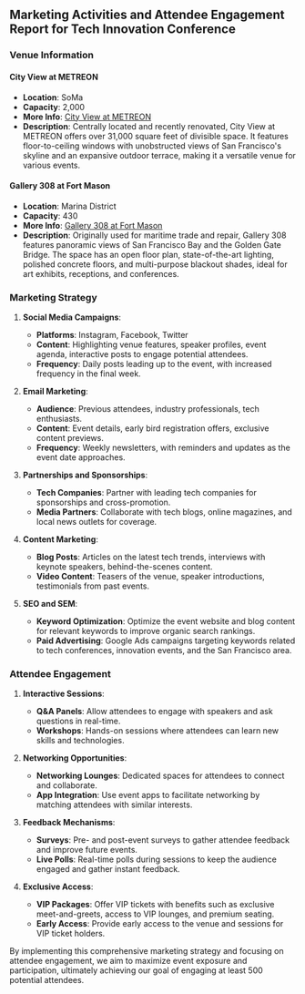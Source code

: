 ## Marketing Activities and Attendee Engagement Report for Tech Innovation Conference

### Venue Information

#### City View at METREON
- **Location**: SoMa
- **Capacity**: 2,000
- **More Info**: [City View at METREON](http://www.cityviewmetreon.com)
- **Description**: Centrally located and recently renovated, City View at METREON offers over 31,000 square feet of divisible space. It features floor-to-ceiling windows with unobstructed views of San Francisco's skyline and an expansive outdoor terrace, making it a versatile venue for various events.

#### Gallery 308 at Fort Mason
- **Location**: Marina District
- **Capacity**: 430
- **More Info**: [Gallery 308 at Fort Mason](http://www.fortmason.org/venue/gallery-308)
- **Description**: Originally used for maritime trade and repair, Gallery 308 features panoramic views of San Francisco Bay and the Golden Gate Bridge. The space has an open floor plan, state-of-the-art lighting, polished concrete floors, and multi-purpose blackout shades, ideal for art exhibits, receptions, and conferences.

### Marketing Strategy

1. **Social Media Campaigns**:
   - **Platforms**: Instagram, Facebook, Twitter
   - **Content**: Highlighting venue features, speaker profiles, event agenda, interactive posts to engage potential attendees.
   - **Frequency**: Daily posts leading up to the event, with increased frequency in the final week.

2. **Email Marketing**:
   - **Audience**: Previous attendees, industry professionals, tech enthusiasts.
   - **Content**: Event details, early bird registration offers, exclusive content previews.
   - **Frequency**: Weekly newsletters, with reminders and updates as the event date approaches.

3. **Partnerships and Sponsorships**:
   - **Tech Companies**: Partner with leading tech companies for sponsorships and cross-promotion.
   - **Media Partners**: Collaborate with tech blogs, online magazines, and local news outlets for coverage.

4. **Content Marketing**:
   - **Blog Posts**: Articles on the latest tech trends, interviews with keynote speakers, behind-the-scenes content.
   - **Video Content**: Teasers of the venue, speaker introductions, testimonials from past events.

5. **SEO and SEM**:
   - **Keyword Optimization**: Optimize the event website and blog content for relevant keywords to improve organic search rankings.
   - **Paid Advertising**: Google Ads campaigns targeting keywords related to tech conferences, innovation events, and the San Francisco area.

### Attendee Engagement

1. **Interactive Sessions**:
   - **Q&A Panels**: Allow attendees to engage with speakers and ask questions in real-time.
   - **Workshops**: Hands-on sessions where attendees can learn new skills and technologies.

2. **Networking Opportunities**:
   - **Networking Lounges**: Dedicated spaces for attendees to connect and collaborate.
   - **App Integration**: Use event apps to facilitate networking by matching attendees with similar interests.

3. **Feedback Mechanisms**:
   - **Surveys**: Pre- and post-event surveys to gather attendee feedback and improve future events.
   - **Live Polls**: Real-time polls during sessions to keep the audience engaged and gather instant feedback.

4. **Exclusive Access**:
   - **VIP Packages**: Offer VIP tickets with benefits such as exclusive meet-and-greets, access to VIP lounges, and premium seating.
   - **Early Access**: Provide early access to the venue and sessions for VIP ticket holders.

By implementing this comprehensive marketing strategy and focusing on attendee engagement, we aim to maximize event exposure and participation, ultimately achieving our goal of engaging at least 500 potential attendees.